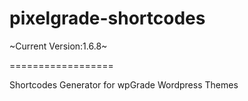 pixelgrade-shortcodes
==================

~Current Version:1.6.8~

==================

Shortcodes Generator for wpGrade Wordpress Themes
